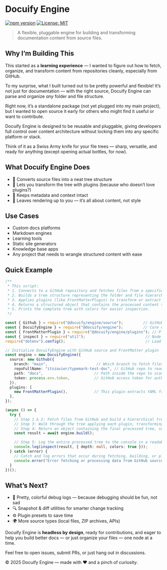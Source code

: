 
# Docuify Engine

[![npm version](https://img.shields.io/npm/v/@docuify/engine)](https://www.npmjs.com/package/@docuify/engine)
[![License: MIT](https://img.shields.io/badge/License-MIT-yellow.svg)](https://opensource.org/licenses/MIT)


> A flexible, pluggable engine for building and transforming documentation content from source files.



## Why I’m Building This

This started as a **learning experience** — I wanted to figure out how to fetch, organize, and transform content from repositories cleanly, especially from GitHub.

To my surprise, what I built turned out to be pretty powerful and flexible! It’s not just for documentation — with the right source, Docuify Engine can parse and organize *any* folder and file structure.

Right now, it’s a standalone package (not yet plugged into my main project), but I wanted to open source it early for others who might find it useful or want to contribute.

Docuify Engine is designed to be reusable and pluggable, giving developers full control over content architecture without locking them into any specific platform or stack.

Think of it as a Swiss Army knife for your file trees — sharp, versatile, and ready for anything (except opening actual bottles, for now).



## What Docuify Engine Does

- 📁 Converts source files into a neat tree structure
- 🔌 Lets you transform the tree with plugins (because who doesn’t love plugins?)
- 🧠 Keeps metadata and context intact
- 🚫 Leaves rendering up to you — it’s all about content, not style



## Use Cases

- Custom docs platforms
- Markdown engines
- Learning tools
- Static site generators
- Knowledge base apps
- Any project that needs to wrangle structured content with ease


## Quick Example

```ts
/**
 * This script:
 * 1. Connects to a GitHub repository and fetches files from a specified path and branch.
 * 2. Builds a tree structure representing the folder and file hierarchy of the source.
 * 3. Applies plugins (like FrontMatterPlugin) to transform or extract metadata from files.
 * 4. Returns a structured object that contains the processed content tree.
 * 5. Prints the complete tree with colors for easier inspection.
 */

const { Github } = require("@docuify/engine/source");         // GitHub source implementation to fetch files
const { DocuifyEngine } = require("@docuify/engine");         // Core engine that builds and processes the tree
const { FrontMatterPlugin } = require("@docuify/engine/plugins"); // Plugin to parse YAML frontmatter in files
const { inspect } = require("util");                           // Node util for pretty console output
require("dotenv").config();                                    // Load environment variables from .env

// Initialize DocuifyEngine with GitHub source and FrontMatter plugin
const engine = new DocuifyEngine({
  source: new Github({
    branch: "main",                      // Which branch to fetch files from
    repoFullName: "itszavier/typemark-test-doc", // GitHub repo to read files from
    path: "docs",                       // Path inside the repo to scan files
    token: process.env.token,           // GitHub access token for authentication (required for private repos or higher rate limits)
  }),
  plugins: [
    new FrontMatterPlugin(),            // This plugin extracts YAML frontmatter metadata from markdown files
  ],
});

(async () => {
  try {
    // Step 1 & 2: Fetch files from GitHub and build a hierarchical tree structure representing folders and files.
    // Step 3: Walk through the tree applying each plugin, transforming or augmenting the nodes.
    // Step 4: Return an object containing the final processed tree, source info, and applied plugin names.
    const result = await engine.build();

    // Step 5: Log the entire processed tree to the console in a readable, colorized format.
    console.log(inspect(result, { depth: null, colors: true }));
  } catch (error) {
    // Catch and log errors that occur during fetching, building, or plugin application.
    console.error("Error fetching or processing data from GitHub source:", error);
  }
})();

````

## What’s Next?

* 🎨 Pretty, colorful debug logs — because debugging should be fun, not sad
* 🔍 Snapshot & diff utilities for smarter change tracking
* ⚙️ Plugin presets to save time
* 🌍 More source types (local files, ZIP archives, APIs)



Docuify Engine is **headless by design**, ready for contributions, and eager to help you build better docs — or just organize your files — one node at a time.



Feel free to open issues, submit PRs, or just hang out in discussions.



© 2025 Docuify Engine — made with ❤️ and a pinch of curiosity.



